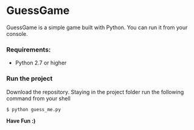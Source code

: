 # GuessGame

GuessGame is a simple game built with Python. You can run it from your console.

### Requirements:
  - Python 2.7 or higher

### Run the project
Download the repository. Staying in the project folder run the following command from your shell
```sh
$ python guess_me.py
```


**Have Fun :)**
